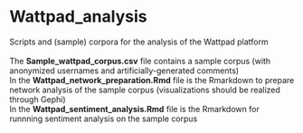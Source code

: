 # Wattpad_analysis
Scripts and (sample) corpora for the analysis of the Wattpad platform<br/>
<br/>
The <b>Sample_wattpad_corpus.csv</b> file contains a sample corpus (with anonymized usernames and artificially-generated comments)<br/>
In the <b>Wattpad_network_preparation.Rmd</b> file is the Rmarkdown to prepare network analysis of the sample corpus (visualizations should be realized through Gephi)<br/>
In the <b>Wattpad_sentiment_analysis.Rmd</b> file is the Rmarkdown for runnning sentiment analysis on the sample corpus<br/>